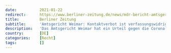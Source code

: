 ```yaml
---
date:          2021-01-22
redirect:      https://www.berliner-zeitung.de/news/mdr-bericht-amtsgericht-haelt-allgemeines-kontaktverbot-fuer-verfassungswidrig-li.134388
title:         Berliner Zeitung
subtitle:      'Amtsgericht Weimar: Kontaktverbot ist verfassungswidrig'
description:   'Das Amtsgericht Weimar hat ein Urteil gegen die Corona-Beschränkungen erlassen. Die Botschaft: Soziale Kontakte könnten nicht einfach verboten werden.'
country:       [DE]
categories:    [Recht]
tags:          []
---
```

